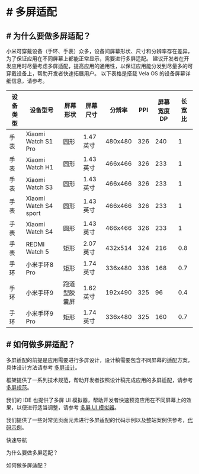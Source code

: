 <!-- 源地址: https://iot.mi.com/vela/quickapp/zh/guide/multi-screens/ -->

# # 多屏适配

## # 为什么要做多屏适配？

小米可穿戴设备（手环、手表）众多，设备间屏幕形状、尺寸和分辨率存在差异，为了保证应用在不同屏幕上都能正常显示，需要进行多屏适配。 建议开发者在开发应用时尽量考虑多屏适配，提高应用的通用性，以保证应用能分发到尽量多的可穿戴设备上，帮助开发者快速拓展用户。 以下表格是搭载 Vela OS 的设备屏幕详细信息，请参考。

设备类型 | 设备型号 | 屏幕形状 | 屏幕尺寸 | 分辨率 | PPI | 屏幕宽度DP | 长宽比  
---|---|---|---|---|---|---|---  
手表 | Xiaomi Watch S1 Pro | 圆形 | 1.47英寸 | 480x480 | 326 | 240 | 1  
手表 | Xiaomi Watch H1 | 圆形 | 1.43英寸 | 466x466 | 326 | 233 | 1  
手表 | Xiaomi Watch S3 | 圆形 | 1.43英寸 | 466x466 | 326 | 233 | 1  
手表 | Xiaomi Watch S4 sport | 圆形 | 1.43英寸 | 466x466 | 326 | 233 | 1  
手表 | Xiaomi Watch S4 | 圆形 | 1.43英寸 | 466x466 | 326 | 233 | 1  
手表 | REDMI Watch 5 | 矩形 | 2.07英寸 | 432x514 | 324 | 216 | 0.8  
手环 | 小米手环8 Pro | 矩形 | 1.74英寸 | 336x480 | 336 | 168 | 0.7  
手环 | 小米手环9 | 跑道型胶囊屏 | 1.62英寸 | 192x490 | 325 | 96 | 0.4  
手环 | 小米手环9 Pro | 矩形 | 1.74英寸 | 336x480 | 325 | 160 | 0.7  
  
## # 如何做多屏适配？

多屏适配的前提是应用需要进行多屏设计，设计稿需要包含不同屏幕的适配方案，具体设计方法请参考 [多屏设计](</vela/quickapp/zh/guide/design/multi-screens.html>)。

框架提供了一系列技术规范，帮助开发者按照设计稿完成应用的多屏适配，请参考 [多屏规范](</vela/quickapp/zh/guide/multi-screens/specs.html>)。

我们的 IDE 也提供了多屏 UI 模拟器，帮助开发者快速预览应用在不同屏幕上的效果，以便进行适当调整，请参考 [多屏 UI 模拟器](</vela/quickapp/zh/tools/debug/multi-screens.html>)。

我们提供了一些对常见页面元素进行多屏适配的代码示例以及整站案例供参考，[代码示例](</vela/quickapp/zh/guide/multi-screens/samples.html>)。

快速导航

为什么要做多屏适配？

如何做多屏适配？
